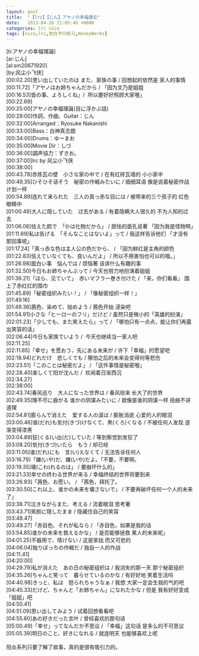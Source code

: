 ```yaml
---
layout: post
title:  "【lrc】【じん】アヤノの幸福理论"
date:   2013-04-26 21:05:46 +0800
categories: lrc nico
tags: [nico,lrc,告白予行练习,HoneyWorks]
---
```


<article>
<div>[ti:アヤノの幸福理論]</div>
<div>[ar:じん]</div>
<div>[al:sm20671920]</div>
<div>[by:风尘小飞侠]</div>
<!-- more -->
<div>[00:02.20]思い出していたのは また、家族の事 / 回想起的依然是 家人的事情</div>
<div>[00:11.72]「アヤノはお姉ちゃんだから / 「因为文乃是姐姐</div>
<div>[00:16.53]皆の事、よろしくね」/ &nbsp;<wbr>所以要好好照顾大家喔」</div>
<div>[00:22.69]</div>
<div>[00:25:00]アヤノの幸福理論(目に浮かぶ話)</div>
<div>[00:29:00]作詞、作曲、Guitar：じん</div>
<div>[00:32:00]Arranged：Ryosuke Nakanishi</div>
<div>[00:33:00]Bass：白神真志朗</div>
<div>[00:34:00]Drums：ゆーまお</div>
<div>[00:35:00]Movie Dir：しづ</div>
<div>[00:36:00]調声協力：ずきお。</div>
<div>[00:37:00]lrc by 风尘小飞侠</div>
<div>[00:38:00]</div>
<div>[00:43.78]赤炼瓦の壁　小さな家の中で / 在有红砖瓦墙的 小小家中</div>
<div>[00:49.35]ひそひそ话そう　秘密の作戦みたいに / 细细耳语 像是说着秘密作战计划一样</div>
<div>[00:54.89]连れて来られた　三人の真っ赤な目には / 被带来的三个孩子的 红色眼睛中</div>
<div>[01:00.49]大人に隠していた　过去がある / 有着隐瞒大人很久的 不为人知的过去</div>
<div>[01:06.06]怯えた颜で　「仆は化物だから」 / 胆怯的面孔说著 「因为我是怪物啊」</div>
<div>[01:11.69]私は告げる　「そんなことはないよ」って / 我这样告诉他们 「才没有那回事呢」</div>
<div>[01:17.24]「真っ赤な色は主人公の色だから、 / 「因为鲜红是主角的颜色</div>
<div>[01:22.83]怯えていなくても、良いんだよ」 / 所以不用害怕也可以的哦。」</div>
<div>[01:26.98]面白い事　悩んでは / 烦恼著 该讲什么有趣的事</div>
<div>[01:32.50]今日もお姉ちゃんぶって / 今天也努力地扮演着姐姐</div>
<div>[01:39.21]「ほら、见ていて」　赤いマフラー巻き付けた / 「来，你们看看」 围上了赤红红的围巾</div>
<div>[01:45.89]「秘密组织みたい！」 / 「像秘密组织一样！」</div>
<div>[01:49.16]</div>
<div>[01:49.36]茜色、染めて、始めよう / 茜色开始 浸染吧</div>
<div>[01:54.91]小さな「ヒーローのフリ」だけど / 虽然只是微小的「英雄的扮演」</div>
<div>[02:01.23]「少しでも、また笑えたら」って / 「哪怕只有一点点，能让你们再露出笑容的话」</div>
<div>[02:06.44]今日も家族でいよう / &nbsp;<wbr>今天也继续当一家人吧</div>
<div>[02:11.25]</div>
<div>[02:11.65]「幸せ」を愿おう、先にある未来が / 许下「幸福」的愿望吧</div>
<div>[02:18.94]どれだけ　悲しくても / 哪怕之后的未来会变得何等悲伤</div>
<div>[02:23.51]「このことは秘密だよ」 / 「这件事情是秘密喔」</div>
<div>[02:28.40]楽しくて阳が沈んだ / &nbsp;<wbr>欢闹着日渐西沉</div>
<div>[02:34.27]</div>
<div>[02:38:00]</div>
<div>[02:43.74]春风巡り　大人になった世界は / 春风徐来 长大了的世界</div>
<div>[02:49.35]理不尽に曲がる 谁かの阴谋みたいに / 就像是谁的阴谋一样 扭曲不讲道理</div>
<div>[02:54.81]膨らんで消えた　爱する人の涙は / 膨胀消逝 心爱的人的眼泪</div>
<div>[03:00.46]谁(だれ)も気付(きづ)けなくて、黒(くろ)くなる / 不被任何人发现 逐渐变得漆黑</div>
<div>[03:04.89]狂(くる)い出(だ)していた / 等到察觉到发狂了</div>
<div>[03:08.20]気付(きづ)いたら　もう / 却已经</div>
<div>[03:11.05]谁(だれ)にも　言(い)えなくて / 无法告诉任何人</div>
<div>[03:16.79]「嫌(いや)だ、嫌(いや)だよ。「不要，不要啊。</div>
<div>[03:19.35]壊(こわ)れるのは」 / 要崩坏什么的」</div>
<div>[03:21.33]幸せの终わる世界が来る / 幸福终结的世界将要到来</div>
<div>[03:26.93]「茜色、お愿い。 / 「茜色，拜托了。</div>
<div>[03:30.50]これ以上、谁かの未来を壊さないで」 / 不要再破坏任何一个人的未来了」</div>
<div>[03:38.71]泣きながらまた、考える / 流着眼泪 思考著</div>
<div>[03:43.71]笑颜に隠したまま / 隐藏住自己的笑容</div>
<div>[03:48.47]</div>
<div>[03:49.27]「赤目色、それが私なら / 「赤目色，如果是我的话</div>
<div>[03:54.85]谁かの未来を救えるかな」 / 是否能够拯救 某人的未来呢」</div>
<div>[04:01.25]不器用で、情けない / 这是笨拙 而又可悲的</div>
<div>[04:06.04]独りぼっちの作戦だ / 独自一人的作战</div>
<div>[04:11.41]</div>
<div>[04:20:00]</div>
<div>[04:29.79]私が消えた　あの日の秘密组织は / 我消失的那一天 那个秘密组织</div>
<div>[04:35.26]ちゃんと笑って　暮らせているのかな / 有好好地 笑着生活吗</div>
<div>[04:40.98]きっと、私は　怒られちゃうなぁ / 我想 大家一定会生我的气的吧</div>
<div>[04:45.33]だけど、ちゃんと「お姉ちゃん」になれたかな / 但是 我有好好变成「姐姐」吧</div>
<div>[04:50.41]</div>
<div>[04:51.09]思い出してみよう / 试着回想看看吧</div>
<div>[04:55.60]あの好きだった言叶 / 曾经喜欢的那句话</div>
<div>[05:00.49]「幸せ」ってなんだか不思议 / 「幸福」这句话 是多么的不可思议</div>
<div>[05:05.39]明日のこと、好きになれる / 就连明天 也能够喜欢上呢</div>
<div><br></div>
<div>阳炎系列只要了解了故事，真的是很有吸引力的。</div>
</article>
